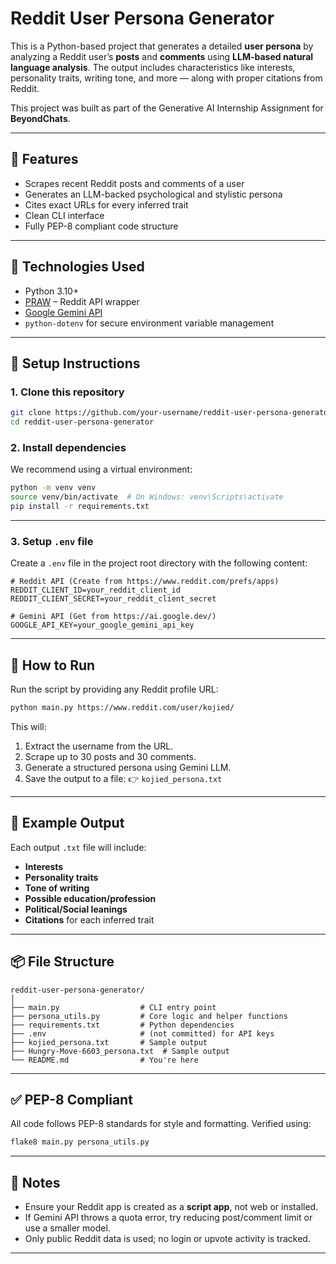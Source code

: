 # Reddit User Persona Generator

This is a Python-based project that generates a detailed **user persona** by analyzing a Reddit user’s **posts** and **comments** using **LLM-based natural language analysis**. The output includes characteristics like interests, personality traits, writing tone, and more — along with proper citations from Reddit.

This project was built as part of the Generative AI Internship Assignment for **BeyondChats**.

---

## 🚀 Features

- Scrapes recent Reddit posts and comments of a user
- Generates an LLM-backed psychological and stylistic persona
- Cites exact URLs for every inferred trait
- Clean CLI interface
- Fully PEP-8 compliant code structure

---

## 🧰 Technologies Used

- Python 3.10+
- [PRAW](https://praw.readthedocs.io/en/stable/) – Reddit API wrapper
- [Google Gemini API](https://ai.google.dev/)
- `python-dotenv` for secure environment variable management

---

## 🔧 Setup Instructions

### 1. Clone this repository

```bash
git clone https://github.com/your-username/reddit-user-persona-generator.git
cd reddit-user-persona-generator
````

### 2. Install dependencies

We recommend using a virtual environment:

```bash
python -m venv venv
source venv/bin/activate  # On Windows: venv\Scripts\activate
pip install -r requirements.txt
```

---

### 3. Setup `.env` file

Create a `.env` file in the project root directory with the following content:

```env
# Reddit API (Create from https://www.reddit.com/prefs/apps)
REDDIT_CLIENT_ID=your_reddit_client_id
REDDIT_CLIENT_SECRET=your_reddit_client_secret

# Gemini API (Get from https://ai.google.dev/)
GOOGLE_API_KEY=your_google_gemini_api_key
```

---

## 🧪 How to Run

Run the script by providing any Reddit profile URL:

```bash
python main.py https://www.reddit.com/user/kojied/
```

This will:

1. Extract the username from the URL.
2. Scrape up to 30 posts and 30 comments.
3. Generate a structured persona using Gemini LLM.
4. Save the output to a file:
   👉 `kojied_persona.txt`

---

## 📁 Example Output

Each output `.txt` file will include:

* **Interests**
* **Personality traits**
* **Tone of writing**
* **Possible education/profession**
* **Political/Social leanings**
* **Citations** for each inferred trait

---

## 📦 File Structure

```
reddit-user-persona-generator/
│
├── main.py                  # CLI entry point
├── persona_utils.py         # Core logic and helper functions
├── requirements.txt         # Python dependencies
├── .env                     # (not committed) for API keys
├── kojied_persona.txt       # Sample output
├── Hungry-Move-6603_persona.txt  # Sample output
└── README.md                # You're here
```

---

## ✅ PEP-8 Compliant

All code follows PEP-8 standards for style and formatting. Verified using:

```bash
flake8 main.py persona_utils.py
```

---

## 📌 Notes

* Ensure your Reddit app is created as a **script app**, not web or installed.
* If Gemini API throws a quota error, try reducing post/comment limit or use a smaller model.
* Only public Reddit data is used; no login or upvote activity is tracked.

---

